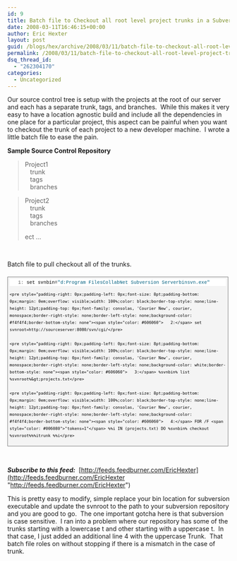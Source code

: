 ```yaml
---
id: 9
title: Batch file to Checkout all root level project trunks in a Subversion repository
date: 2008-03-11T16:46:15+00:00
author: Eric Hexter
layout: post
guid: /blogs/hex/archive/2008/03/11/batch-file-to-checkout-all-root-level-project-trunks-in-a-subversion-repository.aspx
permalink: /2008/03/11/batch-file-to-checkout-all-root-level-project-trunks-in-a-subversion-repository/
dsq_thread_id:
  - "262304170"
categories:
  - Uncategorized
---
```

Our source control tree is setup with the projects at the root of our server and each has a separate trunk, tags, and branches.&nbsp; While this makes it very easy to have a location agnostic build and include all the dependencies in one place for a particular project, this aspect can be painful when you want to checkout the trunk of each project to a new developer machine.&nbsp; I wrote a little batch file to ease the pain.

**Sample Source Control Repository**

> Project1  
> &nbsp;&nbsp; trunk  
> &nbsp;&nbsp; tags  
> &nbsp;&nbsp; branches

> Project2  
> &nbsp;&nbsp; trunk  
> &nbsp;&nbsp; tags  
> &nbsp;&nbsp; branches
> 
> ect &#8230;

&nbsp;

Batch file to pull checkout all of the trunks.

<div style="border-right: gray 1px solid;padding-right: 4px;border-top: gray 1px solid;padding-left: 4px;font-size: 8pt;padding-bottom: 4px;margin: 20px 0px 10px;overflow: auto;border-left: gray 1px solid;width: 97.5%;cursor: text;line-height: 12pt;padding-top: 4px;border-bottom: gray 1px solid;font-family: consolas, 'Courier New', courier, monospace;background-color: #f4f4f4">
  <div style="padding-right: 0px;padding-left: 0px;font-size: 8pt;padding-bottom: 0px;overflow: visible;width: 100%;color: black;border-top-style: none;line-height: 12pt;padding-top: 0px;font-family: consolas, 'Courier New', courier, monospace;border-right-style: none;border-left-style: none;background-color: #f4f4f4;border-bottom-style: none">
    <pre style="padding-right: 0px;padding-left: 0px;font-size: 8pt;padding-bottom: 0px;margin: 0em;overflow: visible;width: 100%;color: black;border-top-style: none;line-height: 12pt;padding-top: 0px;font-family: consolas, 'Courier New', courier, monospace;border-right-style: none;border-left-style: none;background-color: white;border-bottom-style: none"><span style="color: #606060">   1:</span> set svnbin=<span style="color: #006080">"d:Program FilesCollabNet Subversion Serverbinsvn.exe"</span></pre>
    
    <pre style="padding-right: 0px;padding-left: 0px;font-size: 8pt;padding-bottom: 0px;margin: 0em;overflow: visible;width: 100%;color: black;border-top-style: none;line-height: 12pt;padding-top: 0px;font-family: consolas, 'Courier New', courier, monospace;border-right-style: none;border-left-style: none;background-color: #f4f4f4;border-bottom-style: none"><span style="color: #606060">   2:</span> set svnroot=http://sourceserver:8080/svn/cgi/</pre>
    
    <pre style="padding-right: 0px;padding-left: 0px;font-size: 8pt;padding-bottom: 0px;margin: 0em;overflow: visible;width: 100%;color: black;border-top-style: none;line-height: 12pt;padding-top: 0px;font-family: consolas, 'Courier New', courier, monospace;border-right-style: none;border-left-style: none;background-color: white;border-bottom-style: none"><span style="color: #606060">   3:</span> %svnbin% list %svnroot%&gt;projects.txt</pre>
    
    <pre style="padding-right: 0px;padding-left: 0px;font-size: 8pt;padding-bottom: 0px;margin: 0em;overflow: visible;width: 100%;color: black;border-top-style: none;line-height: 12pt;padding-top: 0px;font-family: consolas, 'Courier New', courier, monospace;border-right-style: none;border-left-style: none;background-color: #f4f4f4;border-bottom-style: none"><span style="color: #606060">   4:</span> FOR /F <span style="color: #006080">"tokens=1"</span> %%i IN (projects.txt) DO %svnbin% checkout %svnroot%%%itrunk %%i</pre>
  </div>
</div>

&nbsp;

**_Subscribe to this feed:_**&nbsp; [http://feeds.feedburner.com/EricHexter](http://feeds.feedburner.com/EricHexter "http://feeds.feedburner.com/EricHexter")

This is pretty easy to modify, simple replace your bin location for subversion executable and update the svnroot to the path to your subversion repository and you are good to go.&nbsp; The one important gotcha here is that subversion is case sensitive.&nbsp; I ran into a problem where our repository has some of the trunks starting with a lowercase t and other starting with a uppercase t.&nbsp; In that case, I just added an additional line 4 with the uppercase Trunk.&nbsp; That batch file roles on without stopping if there is a mismatch in the case of trunk.